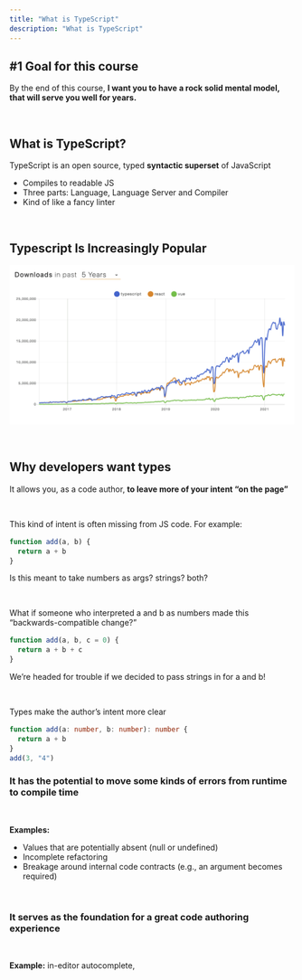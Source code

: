 ```yaml
---
title: "What is TypeScript"
description: "What is TypeScript"
---
```



## #1 Goal for this course

By the end of this course, **I want you to have a rock solid mental model, that will serve you well for years.**


<br>

## What is TypeScript?
TypeScript is an open source, typed **syntactic superset** of JavaScript
+ Compiles to readable JS
+ Three parts: Language, Language Server and Compiler
+ Kind of like a fancy linter

<br>

## Typescript Is Increasingly Popular
![TypeScript Popularity](./images/graph.png)


<br>

## Why developers want types

It allows you, as a code author, **to leave more of your intent “on the page”**

<br>

This kind of intent is often missing from JS code. For example:

```js
function add(a, b) {
  return a + b
}
```

Is this meant to take numbers as args? strings? both?

<br>

What if someone who interpreted a and b as numbers made this “backwards-compatible change?”


```js
function add(a, b, c = 0) {
  return a + b + c
}
```


We’re headed for trouble if we decided to pass strings in for a and b!

<br/>


Types make the author’s intent more clear


```ts
function add(a: number, b: number): number {
  return a + b
}
add(3, "4")
```

### **It has the potential to move some kinds of errors from runtime to compile time**

<br>

**Examples:**

+ Values that are potentially absent (null or undefined)
+ Incomplete refactoring
+ Breakage around internal code contracts (e.g., an argument becomes required)

<br>

### **It serves as the foundation for a great code authoring experience**

<br>

**Example:** in-editor autocomplete,

